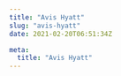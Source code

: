 ```yaml
---
title: "Avis Hyatt"
slug: "avis-hyatt"
date: 2021-02-20T06:51:34Z

meta:
  title: "Avis Hyatt"
---
```


